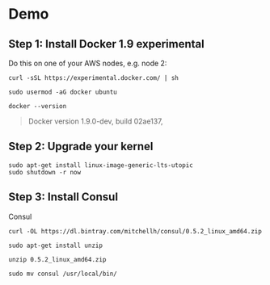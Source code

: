# Demo

## Step 1: Install Docker 1.9 experimental
Do this on one of your AWS nodes, e.g. node 2:

    curl -sSL https://experimental.docker.com/ | sh
    
    sudo usermod -aG docker ubuntu
    
    docker --version
  > Docker version 1.9.0-dev, build 02ae137, 

## Step 2: Upgrade your kernel
    sudo apt-get install linux-image-generic-lts-utopic
    sudo shutdown -r now
    
## Step 3: Install Consul
Consul 

    curl -OL https://dl.bintray.com/mitchellh/consul/0.5.2_linux_amd64.zip
    
    sudo apt-get install unzip
    
    unzip 0.5.2_linux_amd64.zip
    
    sudo mv consul /usr/local/bin/
    
    
    
    

